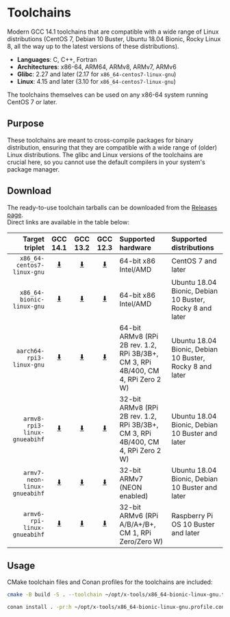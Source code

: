 # Toolchains

Modern GCC 14.1 toolchains that are compatible with a wide range of Linux
distributions (CentOS 7, Debian 10 Buster, Ubuntu 18.04 Bionic, Rocky Linux 8,
all the way up to the latest versions of these distributions).

- **Languages**: C, C++, Fortran
- **Architectures**: x86-64, ARM64, ARMv8, ARMv7, ARMv6
- **Glibc**: 2.27 and later (2.17 for `x86_64-centos7-linux-gnu`)
- **Linux**: 4.15 and later (3.10 for `x86_64-centos7-linux-gnu`)

The toolchains themselves can be used on any x86-64 system running CentOS 7 or
later.

## Purpose

These toolchains are meant to cross-compile packages for binary distribution,
ensuring that they are compatible with a wide range of (older) Linux
distributions. The glibc and Linux versions of the toolchains are crucial here,
so you cannot use the default compilers in your system's package manager.

## Download

The ready-to-use toolchain tarballs can be downloaded from the [Releases page](https://github.com/tttapa/toolchains/releases).  
Direct links are available in the table below: 

| Target triplet | GCC 14.1 | GCC 13.2 | GCC 12.3 | Supported hardware | Supported distributions |
|---------------:|:--------:|:--------:|:--------:|:-------------------|:------------------------|
| `x86_64-centos7-linux-gnu` | [⬇️](https://github.com/tttapa/toolchains/releases/latest/download/x-tools-x86_64-centos7-linux-gnu-gcc14.tar.xz) | [⬇️](https://github.com/tttapa/toolchains/releases/latest/download/x-tools-x86_64-centos7-linux-gnu-gcc13.tar.xz) | [⬇️](https://github.com/tttapa/toolchains/releases/latest/download/x-tools-x86_64-centos7-linux-gnu-gcc12.tar.xz) | 64-bit x86 Intel/AMD | CentOS 7 and later |
| `x86_64-bionic-linux-gnu` | [⬇️](https://github.com/tttapa/toolchains/releases/latest/download/x-tools-x86_64-bionic-linux-gnu-gcc14.tar.xz) | [⬇️](https://github.com/tttapa/toolchains/releases/latest/download/x-tools-x86_64-bionic-linux-gnu-gcc13.tar.xz) | [⬇️](https://github.com/tttapa/toolchains/releases/latest/download/x-tools-x86_64-bionic-linux-gnu-gcc12.tar.xz) | 64-bit x86 Intel/AMD | Ubuntu 18.04 Bionic, Debian 10 Buster, Rocky 8 and later |
| `aarch64-rpi3-linux-gnu` | [⬇️](https://github.com/tttapa/toolchains/releases/latest/download/x-tools-aarch64-rpi3-linux-gnu-gcc14.tar.xz) | [⬇️](https://github.com/tttapa/toolchains/releases/latest/download/x-tools-aarch64-rpi3-linux-gnu-gcc13.tar.xz) | [⬇️](https://github.com/tttapa/toolchains/releases/latest/download/x-tools-aarch64-rpi3-linux-gnu-gcc12.tar.xz) | 64-bit ARMv8 (RPi 2B rev. 1.2, RPi 3B/3B+, CM 3, RPi 4B/400, CM 4, RPi Zero 2 W) | Ubuntu 18.04 Bionic, Debian 10 Buster, Rocky 8 and later |
| `armv8-rpi3-linux-gnueabihf` | [⬇️](https://github.com/tttapa/toolchains/releases/latest/download/x-tools-armv8-rpi3-linux-gnueabihf-gcc14.tar.xz) | [⬇️](https://github.com/tttapa/toolchains/releases/latest/download/x-tools-armv8-rpi3-linux-gnueabihf-gcc13.tar.xz) | [⬇️](https://github.com/tttapa/toolchains/releases/latest/download/x-tools-armv8-rpi3-linux-gnueabihf-gcc12.tar.xz) | 32-bit ARMv8 (RPi 2B rev. 1.2, RPi 3B/3B+, CM 3, RPi 4B/400, CM 4, RPi Zero 2 W) | Ubuntu 18.04 Bionic, Debian 10 Buster and later |
| `armv7-neon-linux-gnueabihf` | [⬇️](https://github.com/tttapa/toolchains/releases/latest/download/x-tools-armv7-neon-linux-gnueabihf-gcc14.tar.xz) | [⬇️](https://github.com/tttapa/toolchains/releases/latest/download/x-tools-armv7-neon-linux-gnueabihf-gcc13.tar.xz) | [⬇️](https://github.com/tttapa/toolchains/releases/latest/download/x-tools-armv7-neon-linux-gnueabihf-gcc12.tar.xz) | 32-bit ARMv7 (NEON enabled) | Ubuntu 18.04 Bionic, Debian 10 Buster and later |
| `armv6-rpi-linux-gnueabihf` | [⬇️](https://github.com/tttapa/toolchains/releases/latest/download/x-tools-armv6-rpi-linux-gnueabihf-gcc14.tar.xz) | [⬇️](https://github.com/tttapa/toolchains/releases/latest/download/x-tools-armv6-rpi-linux-gnueabihf-gcc13.tar.xz) | [⬇️](https://github.com/tttapa/toolchains/releases/latest/download/x-tools-armv6-rpi-linux-gnueabihf-gcc12.tar.xz) | 32-bit ARMv6 (RPi A/B/A+/B+, CM 1, RPi Zero/Zero W) | Raspberry Pi OS 10 Buster and later |

## Usage

CMake toolchain files and Conan profiles for the toolchains are included:

```sh
cmake -B build -S . --toolchain ~/opt/x-tools/x86_64-bionic-linux-gnu.toolchain.cmake
```
```sh
conan install . -pr:h ~/opt/x-tools/x86_64-bionic-linux-gnu.profile.conan
```
